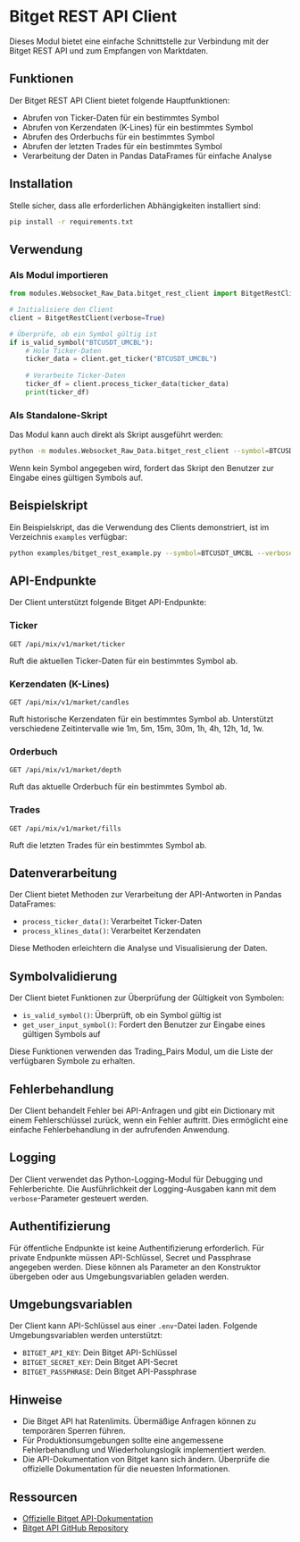 # Bitget REST API Client

Dieses Modul bietet eine einfache Schnittstelle zur Verbindung mit der Bitget REST API und zum Empfangen von Marktdaten.

## Funktionen

Der Bitget REST API Client bietet folgende Hauptfunktionen:

- Abrufen von Ticker-Daten für ein bestimmtes Symbol
- Abrufen von Kerzendaten (K-Lines) für ein bestimmtes Symbol
- Abrufen des Orderbuchs für ein bestimmtes Symbol
- Abrufen der letzten Trades für ein bestimmtes Symbol
- Verarbeitung der Daten in Pandas DataFrames für einfache Analyse

## Installation

Stelle sicher, dass alle erforderlichen Abhängigkeiten installiert sind:

```bash
pip install -r requirements.txt
```

## Verwendung

### Als Modul importieren

```python
from modules.Websocket_Raw_Data.bitget_rest_client import BitgetRestClient, is_valid_symbol

# Initialisiere den Client
client = BitgetRestClient(verbose=True)

# Überprüfe, ob ein Symbol gültig ist
if is_valid_symbol("BTCUSDT_UMCBL"):
    # Hole Ticker-Daten
    ticker_data = client.get_ticker("BTCUSDT_UMCBL")
    
    # Verarbeite Ticker-Daten
    ticker_df = client.process_ticker_data(ticker_data)
    print(ticker_df)
```

### Als Standalone-Skript

Das Modul kann auch direkt als Skript ausgeführt werden:

```bash
python -m modules.Websocket_Raw_Data.bitget_rest_client --symbol=BTCUSDT_UMCBL --verbose
```

Wenn kein Symbol angegeben wird, fordert das Skript den Benutzer zur Eingabe eines gültigen Symbols auf.

## Beispielskript

Ein Beispielskript, das die Verwendung des Clients demonstriert, ist im Verzeichnis `examples` verfügbar:

```bash
python examples/bitget_rest_example.py --symbol=BTCUSDT_UMCBL --verbose
```

## API-Endpunkte

Der Client unterstützt folgende Bitget API-Endpunkte:

### Ticker

```
GET /api/mix/v1/market/ticker
```

Ruft die aktuellen Ticker-Daten für ein bestimmtes Symbol ab.

### Kerzendaten (K-Lines)

```
GET /api/mix/v1/market/candles
```

Ruft historische Kerzendaten für ein bestimmtes Symbol ab. Unterstützt verschiedene Zeitintervalle wie 1m, 5m, 15m, 30m, 1h, 4h, 12h, 1d, 1w.

### Orderbuch

```
GET /api/mix/v1/market/depth
```

Ruft das aktuelle Orderbuch für ein bestimmtes Symbol ab.

### Trades

```
GET /api/mix/v1/market/fills
```

Ruft die letzten Trades für ein bestimmtes Symbol ab.

## Datenverarbeitung

Der Client bietet Methoden zur Verarbeitung der API-Antworten in Pandas DataFrames:

- `process_ticker_data()`: Verarbeitet Ticker-Daten
- `process_klines_data()`: Verarbeitet Kerzendaten

Diese Methoden erleichtern die Analyse und Visualisierung der Daten.

## Symbolvalidierung

Der Client bietet Funktionen zur Überprüfung der Gültigkeit von Symbolen:

- `is_valid_symbol()`: Überprüft, ob ein Symbol gültig ist
- `get_user_input_symbol()`: Fordert den Benutzer zur Eingabe eines gültigen Symbols auf

Diese Funktionen verwenden das Trading_Pairs Modul, um die Liste der verfügbaren Symbole zu erhalten.

## Fehlerbehandlung

Der Client behandelt Fehler bei API-Anfragen und gibt ein Dictionary mit einem Fehlerschlüssel zurück, wenn ein Fehler auftritt. Dies ermöglicht eine einfache Fehlerbehandlung in der aufrufenden Anwendung.

## Logging

Der Client verwendet das Python-Logging-Modul für Debugging und Fehlerberichte. Die Ausführlichkeit der Logging-Ausgaben kann mit dem `verbose`-Parameter gesteuert werden.

## Authentifizierung

Für öffentliche Endpunkte ist keine Authentifizierung erforderlich. Für private Endpunkte müssen API-Schlüssel, Secret und Passphrase angegeben werden. Diese können als Parameter an den Konstruktor übergeben oder aus Umgebungsvariablen geladen werden.

## Umgebungsvariablen

Der Client kann API-Schlüssel aus einer `.env`-Datei laden. Folgende Umgebungsvariablen werden unterstützt:

- `BITGET_API_KEY`: Dein Bitget API-Schlüssel
- `BITGET_SECRET_KEY`: Dein Bitget API-Secret
- `BITGET_PASSPHRASE`: Dein Bitget API-Passphrase

## Hinweise

- Die Bitget API hat Ratenlimits. Übermäßige Anfragen können zu temporären Sperren führen.
- Für Produktionsumgebungen sollte eine angemessene Fehlerbehandlung und Wiederholungslogik implementiert werden.
- Die API-Dokumentation von Bitget kann sich ändern. Überprüfe die offizielle Dokumentation für die neuesten Informationen.

## Ressourcen

- [Offizielle Bitget API-Dokumentation](https://bitgetlimited.github.io/apidoc/en/mix/#introduction)
- [Bitget API GitHub Repository](https://github.com/BitgetLimited/v3-bitget-api-sdk) 
